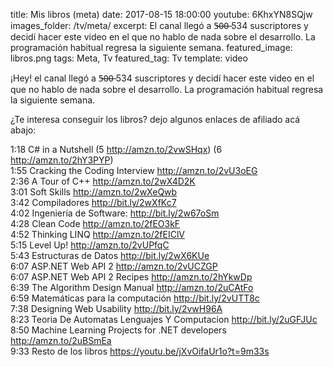 title: Mis libros (meta)
date: 2017-08-15 18:00:00
youtube: 6KhxYN8SQjw
images_folder: /tv/meta/
excerpt: El canal llegó a 5̶0̶0̶ 534 suscriptores y decidí hacer este video en el que no hablo de nada sobre el desarrollo. La programación habitual regresa la siguiente semana.
featured_image: libros.png
tags: Meta, Tv
featured_tag: Tv
template: video

¡Hey! el canal llegó a 5̶0̶0̶ 534 suscriptores y decidí hacer este video en el que no hablo de nada sobre el desarrollo. La programación habitual regresa la siguiente semana.

¿Te interesa conseguir los libros? dejo algunos enlaces de afiliado acá abajo:

1:18 C# in a Nutshell (5 http://amzn.to/2vwSHqx) (6 http://amzn.to/2hY3PYP)  
1:55 Cracking the Coding Interview http://amzn.to/2vU3oEG  
2:36 A Tour of C++ http://amzn.to/2wX4D2K  
3:01 Soft Skills http://amzn.to/2wXeQwb  
3:42 Compiladores http://bit.ly/2wXfKc7  
4:02 Ingeniería de Software: http://bit.ly/2w67oSm  
4:28 Clean Code http://amzn.to/2fEO3kF  
4:52 Thinking LINQ http://amzn.to/2fEIClV  
5:15 Level Up! http://amzn.to/2vUPfqC  
5:43 Estructuras de Datos http://bit.ly/2wX6KUe  
6:07 ASP.NET Web API 2 http://amzn.to/2vUCZGP  
6:07 ASP.NET Web API 2 Recipes http://amzn.to/2hYkwDp  
6:39 The Algorithm Design Manual http://amzn.to/2uCAtFo  
6:59 Matemáticas para la computación http://bit.ly/2vUTT8c  
7:38 Designing Web Usability http://bit.ly/2vwH96A  
8:23 Teoria De Automatas Lenguajes Y Computacion http://bit.ly/2uGFJUc  
8:50 Machine Learning Projects for .NET developers http://amzn.to/2uBSmEa  
9:33 Resto de los libros https://youtu.be/jXvOifaUr1o?t=9m33s  